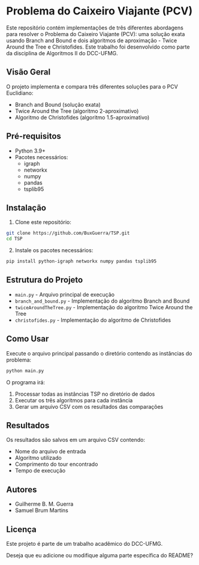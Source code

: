 # Problema do Caixeiro Viajante (PCV)

Este repositório contém implementações de três diferentes abordagens para resolver o Problema do Caixeiro Viajante (PCV): uma solução exata usando Branch and Bound e dois algoritmos de aproximação - Twice Around the Tree e Christofides. Este trabalho foi desenvolvido como parte da disciplina de Algoritmos II do DCC-UFMG.

## Visão Geral

O projeto implementa e compara três diferentes soluções para o PCV Euclidiano:
- Branch and Bound (solução exata)
- Twice Around the Tree (algoritmo 2-aproximativo)
- Algoritmo de Christofides (algoritmo 1.5-aproximativo)

## Pré-requisitos

- Python 3.9+
- Pacotes necessários:
  - igraph
  - networkx
  - numpy
  - pandas
  - tsplib95

## Instalação

1. Clone este repositório:
```bash
git clone https://github.com/BuxGuerra/TSP.git
cd TSP
```

2. Instale os pacotes necessários:
```bash
pip install python-igraph networkx numpy pandas tsplib95
```

## Estrutura do Projeto

- `main.py` - Arquivo principal de execução
- `branch_and_bound.py` - Implementação do algoritmo Branch and Bound
- `twiceAroundTheTree.py` - Implementação do algoritmo Twice Around the Tree
- `christofides.py` - Implementação do algoritmo de Christofides

## Como Usar

Execute o arquivo principal passando o diretório contendo as instâncias do problema:

```bash
python main.py
```

O programa irá:
1. Processar todas as instâncias TSP no diretório de dados
2. Executar os três algoritmos para cada instância
3. Gerar um arquivo CSV com os resultados das comparações

## Resultados

Os resultados são salvos em um arquivo CSV contendo:
- Nome do arquivo de entrada
- Algoritmo utilizado
- Comprimento do tour encontrado
- Tempo de execução

## Autores

- Guilherme B. M. Guerra
- Samuel Brum Martins

## Licença

Este projeto é parte de um trabalho acadêmico do DCC-UFMG.


Deseja que eu adicione ou modifique alguma parte específica do README?
